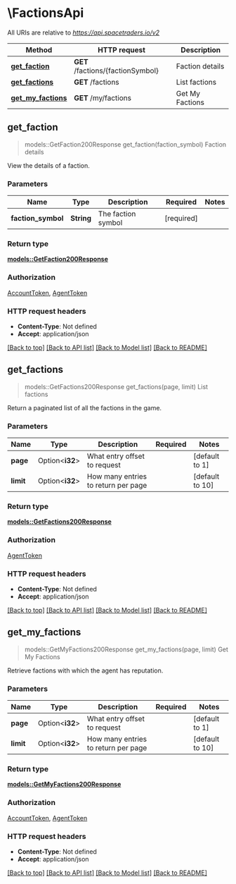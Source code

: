 # \FactionsApi

All URIs are relative to *https://api.spacetraders.io/v2*

Method | HTTP request | Description
------------- | ------------- | -------------
[**get_faction**](FactionsApi.md#get_faction) | **GET** /factions/{factionSymbol} | Faction details
[**get_factions**](FactionsApi.md#get_factions) | **GET** /factions | List factions
[**get_my_factions**](FactionsApi.md#get_my_factions) | **GET** /my/factions | Get My Factions



## get_faction

> models::GetFaction200Response get_faction(faction_symbol)
Faction details

View the details of a faction.

### Parameters


Name | Type | Description  | Required | Notes
------------- | ------------- | ------------- | ------------- | -------------
**faction_symbol** | **String** | The faction symbol | [required] |

### Return type

[**models::GetFaction200Response**](get_faction_200_response.md)

### Authorization

[AccountToken](../README.md#AccountToken), [AgentToken](../README.md#AgentToken)

### HTTP request headers

- **Content-Type**: Not defined
- **Accept**: application/json

[[Back to top]](#) [[Back to API list]](../README.md#documentation-for-api-endpoints) [[Back to Model list]](../README.md#documentation-for-models) [[Back to README]](../README.md)


## get_factions

> models::GetFactions200Response get_factions(page, limit)
List factions

Return a paginated list of all the factions in the game.

### Parameters


Name | Type | Description  | Required | Notes
------------- | ------------- | ------------- | ------------- | -------------
**page** | Option<**i32**> | What entry offset to request |  |[default to 1]
**limit** | Option<**i32**> | How many entries to return per page |  |[default to 10]

### Return type

[**models::GetFactions200Response**](get_factions_200_response.md)

### Authorization

[AgentToken](../README.md#AgentToken)

### HTTP request headers

- **Content-Type**: Not defined
- **Accept**: application/json

[[Back to top]](#) [[Back to API list]](../README.md#documentation-for-api-endpoints) [[Back to Model list]](../README.md#documentation-for-models) [[Back to README]](../README.md)


## get_my_factions

> models::GetMyFactions200Response get_my_factions(page, limit)
Get My Factions

Retrieve factions with which the agent has reputation.

### Parameters


Name | Type | Description  | Required | Notes
------------- | ------------- | ------------- | ------------- | -------------
**page** | Option<**i32**> | What entry offset to request |  |[default to 1]
**limit** | Option<**i32**> | How many entries to return per page |  |[default to 10]

### Return type

[**models::GetMyFactions200Response**](get_my_factions_200_response.md)

### Authorization

[AccountToken](../README.md#AccountToken), [AgentToken](../README.md#AgentToken)

### HTTP request headers

- **Content-Type**: Not defined
- **Accept**: application/json

[[Back to top]](#) [[Back to API list]](../README.md#documentation-for-api-endpoints) [[Back to Model list]](../README.md#documentation-for-models) [[Back to README]](../README.md)

